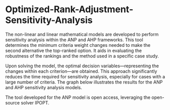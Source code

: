 # Optimized-Rank-Adjustment-Sensitivity-Analysis
The non-linear and linear mathematical models are developed to perform sensitivity analysis within the ANP and AHP frameworks. This tool determines the minimum criteria weight changes needed to make the second alternative the top-ranked option. It aids in evaluating the robustness of the rankings and the method used in a specific case study.

Upon solving the model, the optimal decision variables—representing the changes within each criterion—are obtained. This approach significantly reduces the time required for sensitivity analysis, especially for cases with a large number of criteria. The graph below illustrates the results for the ANP and AHP sensitivity analysis models.

The tool developed for the ANP model is open access, leveraging the open-source solver IPOPT.
